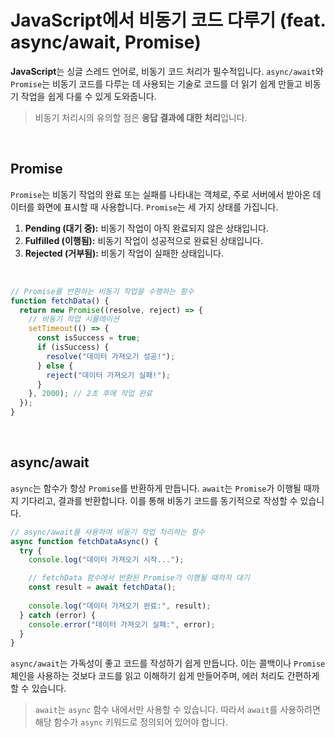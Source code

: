 # JavaScript에서 비동기 코드 다루기 (feat. async/await, Promise)

**JavaScript**는 싱글 스레드 언어로, 비동기 코드 처리가 필수적입니다. `async/await`와 `Promise`는 비동기 코드를 다루는 데 사용되는 기술로 코드를 더 읽기 쉽게 만들고 비동기 작업을 쉽게 다룰 수 있게 도와줍니다.
> 비동기 처리시의 유의할 점은 **응답 결과에 대한 처리**입니다.

<br/>

## Promise

`Promise`는 비동기 작업의 완료 또는 실패를 나타내는 객체로, 주로 서버에서 받아온 데이터를 화면에 표시할 때 사용합니다. `Promise`는 세 가지 상태를 가집니다.

1. **Pending (대기 중):** 비동기 작업이 아직 완료되지 않은 상태입니다.
2. **Fulfilled (이행됨):** 비동기 작업이 성공적으로 완료된 상태입니다.
3. **Rejected (거부됨):** 비동기 작업이 실패한 상태입니다.
<br/>

```js
// Promise를 반환하는 비동기 작업을 수행하는 함수
function fetchData() {
  return new Promise((resolve, reject) => {
    // 비동기 작업 시뮬레이션
    setTimeout(() => {
      const isSuccess = true;
      if (isSuccess) {
        resolve("데이터 가져오기 성공!");
      } else {
        reject("데이터 가져오기 실패!");
      }
    }, 2000); // 2초 후에 작업 완료
  });
}
```

<br/>

## async/await

`async`는 함수가 항상 `Promise`를 반환하게 만듭니다. `await`는 `Promise`가 이행될 때까지 기다리고, 결과를 반환합니다. 이를 통해 비동기 코드를 동기적으로 작성할 수 있습니다.

```js
// async/await를 사용하여 비동기 작업 처리하는 함수
async function fetchDataAsync() {
  try {
    console.log("데이터 가져오기 시작...");

    // fetchData 함수에서 반환된 Promise가 이행될 때까지 대기
    const result = await fetchData();
    
    console.log("데이터 가져오기 완료:", result);
  } catch (error) {
    console.error("데이터 가져오기 실패:", error);
  }
}
```

`async/await`는 가독성이 좋고 코드를 작성하기 쉽게 만듭니다. 이는 콜백이나 `Promise` 체인을 사용하는 것보다 코드를 읽고 이해하기 쉽게 만들어주며, 에러 처리도 간편하게 할 수 있습니다.

>`await`는 `async` 함수 내에서만 사용할 수 있습니다. 따라서 `await`를 사용하려면 해당 함수가 `async` 키워드로 정의되어 있어야 합니다.

